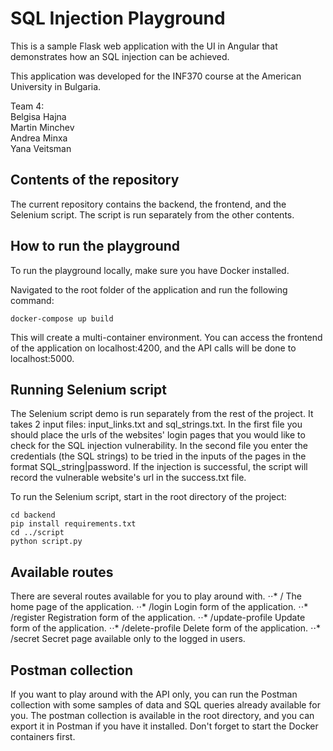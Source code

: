 # SQL Injection Playground
This is a sample Flask web application with the UI in Angular that demonstrates how an SQL injection can be achieved.  

This application was developed for the INF370 course at the American University in Bulgaria.

Team 4:  
Belgisa Hajna  
Martin Minchev  
Andrea Minxa  
Yana Veitsman  

## Contents of the repository  
The current repository contains the backend, the frontend, and the Selenium script. The script is run separately from the other contents.

## How to run the playground
To run the playground locally, make sure you have Docker installed. 

Navigated to the root folder of the application and run the following command:
```
docker-compose up build
```
This will create a multi-container environment. You can access the frontend of the application on localhost:4200, and the API calls will be done to localhost:5000.  

## Running Selenium script  
The Selenium script demo is run separately from the rest of the project. It takes 2 input files: input_links.txt and sql_strings.txt. In the first file you should place the urls of the websites' login pages that you would like to check for the SQL injection vulnerability. In the second file you enter the credentials (the SQL strings) to be tried in the inputs of the pages in the format SQL_string|password. If the injection is successful, the script will record the vulnerable website's url in the success.txt file.  

To run the Selenium script, start in the root directory of the project:  
```
cd backend
pip install requirements.txt
cd ../script
python script.py
```  

## Available routes  
There are several routes available for you to play around with.
⋅⋅* /
The home page of the application.
⋅⋅* /login
Login form of the application.
⋅⋅* /register
Registration form of the application.
⋅⋅* /update-profile
Update form of the application.
⋅⋅* /delete-profile
Delete form of the application.
⋅⋅* /secret
Secret page available only to the logged in users.

## Postman collection
If you want to play around with the API only, you can run the Postman collection with some samples of data and SQL queries already available for you. The postman collection is available in the root directory, and you can export it in Postman if you have it installed. Don't forget to start the Docker containers first.  
